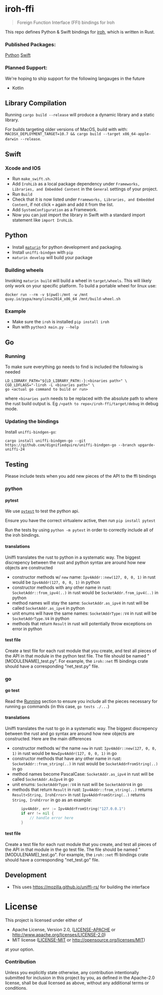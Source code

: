 # iroh-ffi 

> Foreign Function Interface (FFI) bindings for Iroh

This repo defines Python & Swift bindings for [iroh](https://github.com/n0-computer/iroh), which is written in Rust.

### Published Packages:

[Python](https://pypi.org/project/iroh/)
[Swift](https://github.com/n0-computer/iroh-ffi)

### Planned Support:
We're hoping to ship support for the following langauges in the future

- Kotlin



## Library Compilation

Running `cargo build --release` will produce a dynamic library and a static library.

For builds targeting older versions of MacOS, build with with:  `MACOSX_DEPLOYMENT_TARGET=10.7 && cargo build --target x86_64-apple-darwin --release`.

## Swift

### Xcode and IOS 

- Run `make_swift.sh`. 
- Add `IrohLib` as a local package dependency under `Frameworks, Libraries, and Embedded Content` in the `General` settings of your project. 
- Run `Build`
- Check that it is now listed under `Frameworks, Libraries, and Embedded Content`, if not click `+` again and add it from the list.
- Add `SystemConfiguration` as a Framework.
- Now you can just import the library in Swift with a standard import statement like `import IrohLib`.

## Python

- Install [`maturin`](https://www.maturin.rs/installation) for python development and packaging.
- Install `uniffi-bindgen` with `pip`
- `maturin develop` will build your package

### Building wheels

Invoking `maturin build` will build a wheel in `target/wheels`.  This
will likely only work on your specific platform. To build a portable
wheel for linux use:

```
docker run --rm -v $(pwd):/mnt -w /mnt quay.io/pypa/manylinux2014_x86_64 /mnt/build-wheel.sh
```

### Example

- Make sure the `iroh` is installed `pip install iroh`
- Run with `python3 main.py --help`

## Go

### Running 

To make sure everything go needs to find is included the following is needed

```
LD_LIBRARY_PATH="${LD_LIBRARY_PATH:-}:<binaries path>" \
CGO_LDFLAGS="-liroh -L <binaries path>" \
go <actual go command to build or run>
```

where `<binaries path` needs to be replaced with the absolute path to where the rust build output is. Eg `/<path to repo>/iroh-ffi/target/debug` in debug mode.


### Updating the bindings

Install `uniffi-bindgen-go`: 

```
cargo install uniffi-bindgen-go --git https://github.com/dignifiedquire/uniffi-bindgen-go --branch upgarde-uniffi-24
```

## Testing
Please include tests when you add new pieces of the API to the ffi bindings

### python

#### pytest
We use [`pytest`](https://docs.pytest.org/en/7.1.x/contents.html) to test the python api.

Ensure you have the correct virtualenv active, then run `pip install pytest`

Run the tests by using `python -m pytest` in order to correctly include all of the iroh bindings.

#### translations
Uniffi translates the rust to python in a systematic way. The biggest discrepency between the rust and python syntax are around how new objects are constructed

- constructor methods w/ `new` name:
    `Ipv4Addr::new(127, 0, 0, 1)` in rust would be `Ipv4Addr(127, 0, 0, 1)` in python
- constructor methods with any other name in rust:
    `SocketAddr::from_ipv4(..)` in rust would be `SocketAddr.from_ipv4(..)` in python
- method names will stay the same:
     `SocketAddr.as_ipv4` in rust will be called `SocketAddr.as_ipv4` in python
- unit enums will have the same names:
    `SocketAddrType::V4` in rust will be `SocketAddrType.V4` in python
- methods that return `Result` in rust will potentially throw exceptions on error in python

#### test file
Create a test file for each rust module that you create, and test all pieces of the API in that module in the python test file. The file should be named "[MODULENAME]\_test.py". For example, the `iroh::net` ffi bindings crate should have a corresponding "net\_test.py" file. 

### go 

#### go test 
Read the [Running](#running) section to ensure you include all the pieces necessary for running `go` commands (in this case, `go tests ./...`)

#### translations
Uniffi translates the rust to go in a systematic way. The biggest discrepency between the rust and go syntax are around how new objects are constructed. Here are the main differences

- constructor methods w/ the name `new` in rust:
    `Ipv4Addr::new(127, 0, 0, 1)` in rust would be `NewIpv4Addr(127, 0, 0, 1)` in go
- constructor methods that have any other name in rust:
    `SocketAddr::from_string(..)` in rust would be `SocketAddrFromString(..)` in go
- method names become PascalCase:
    `SocketAddr.as_ipv4` in rust will be called `SocketAddr.AsIpv4` in go 
- unit enums: 
    `SocketAddrType::V4` in rust will be `SocketAddrV4` in go 
- methods that return `Result` in rust:
    `Ipv4Addr::from_string(..)` returns `Result<String, IrohError>` in rust
    `Ipv4AddrFromString(..)` returns `String, IrohError` in go
    as an example:
    ```go
        ipv4Addr, err := Ipv4AddrFromString("127.0.0.1")
        if err != nil {
            // handle error here
        }
    ```

#### test file
Create a test file for each rust module that you create, and test all pieces of the API in that module in the go test file. The file should be named "[MODULENAME]\_test.go". For example, the `iroh::net` ffi bindings crate should have a corresponding "net\_test.go" file. 

## Development

- This uses https://mozilla.github.io/uniffi-rs/ for building the interface

# License

This project is licensed under either of

 * Apache License, Version 2.0, ([LICENSE-APACHE](LICENSE-APACHE) or
   http://www.apache.org/licenses/LICENSE-2.0)
 * MIT license ([LICENSE-MIT](LICENSE-MIT) or
   http://opensource.org/licenses/MIT)

at your option.

### Contribution

Unless you explicitly state otherwise, any contribution intentionally submitted
for inclusion in this project by you, as defined in the Apache-2.0 license,
shall be dual licensed as above, without any additional terms or conditions.
